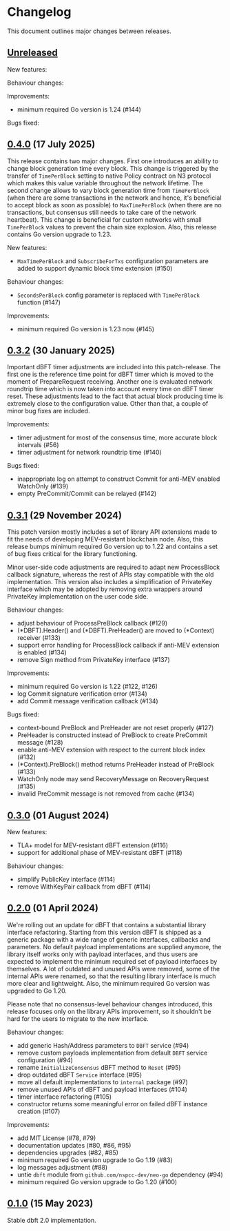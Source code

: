 # Changelog

This document outlines major changes between releases.

## [Unreleased]

New features:

Behaviour changes:

Improvements:
 * minimum required Go version is 1.24 (#144)

Bugs fixed:

## [0.4.0] (17 July 2025)

This release contains two major changes. First one introduces an ability to
change block generation time every block. This change is triggered by the
transfer of `TimePerBlock` setting to native Policy contract on N3 protocol
which makes this value variable throughout the network lifetime. The second
change allows to vary block generation time from `TimePerBlock` (when there are
some transactions in the network and hence, it's beneficial to accept block as
soon as possible) to `MaxTimePerBlock` (when there are no transactions, but
consensus still needs to take care of the network heartbeat). This change is
beneficial for custom networks with small `TimePerBlock` values to prevent the
chain size explosion. Also, this release contains Go version upgrade to 1.23.

New features:
 * `MaxTimePerBlock` and `SubscribeForTxs` configuration parameters are added
   to support dynamic block time extension (#150)

Behaviour changes:
 * `SecondsPerBlock` config parameter is replaced with `TimePerBlock` function (#147)

Improvements:
 * minimum required Go version is 1.23 now (#145)

## [0.3.2] (30 January 2025)

Important dBFT timer adjustments are included into this patch-release. The first one
is the reference time point for dBFT timer which is moved to the moment of
PrepareRequest receiving. Another one is evaluated network roundtrip time which is now
taken into account every time on dBFT timer reset. These adjustments lead to the fact
that actual block producing time is extremely close to the configuration value. Other
than that, a couple of minor bug fixes are included.

Improvements:
 * timer adjustment for most of the consensus time, more accurate block
   intervals (#56)
 * timer adjustment for network roundtrip time (#140)

Bugs fixed:
 * inappropriate log on attempt to construct Commit for anti-MEV enabled WatchOnly
   (#139)
 * empty PreCommit/Commit can be relayed (#142)

## [0.3.1] (29 November 2024)

This patch version mostly includes a set of library API extensions made to fit the
needs of developing MEV-resistant blockchain node. Also, this release bumps minimum
required Go version up to 1.22 and contains a set of bug fixes critical for the
library functioning.

Minor user-side code adjustments are required to adapt new ProcessBlock callback
signature, whereas the rest of APIs stay compatible with the old implementation.
This version also includes a simplification of PrivateKey interface which may be
adopted by removing extra wrappers around PrivateKey implementation on the user code
side.

Behaviour changes:
 * adjust behaviour of ProcessPreBlock callback (#129)
 * (*DBFT).Header() and (*DBFT).PreHeader() are moved to (*Context) receiver (#133)
 * support error handling for ProcessBlock callback if anti-MEV extension is enabled
   (#134)
 * remove Sign method from PrivateKey interface (#137)

Improvements:
 * minimum required Go version is 1.22 (#122, #126)
 * log Commit signature verification error (#134)
 * add Commit message verification callback (#134)

Bugs fixed:
 * context-bound PreBlock and PreHeader are not reset properly (#127)   
 * PreHeader is constructed instead of PreBlock to create PreCommit message (#128)
 * enable anti-MEV extension with respect to the current block index (#132)
 * (*Context).PreBlock() method returns PreHeader instead of PreBlock (#133)
 * WatchOnly node may send RecoveryMessage on RecoveryRequest (#135)
 * invalid PreCommit message is not removed from cache (#134)

## [0.3.0] (01 August 2024)

New features:
 * TLA+ model for MEV-resistant dBFT extension (#116)
 * support for additional phase of MEV-resistant dBFT (#118)

Behaviour changes:
 * simplify PublicKey interface (#114)
 * remove WithKeyPair callback from dBFT (#114)

## [0.2.0] (01 April 2024)

We're rolling out an update for dBFT that contains a substantial library interface
refactoring. Starting from this version dBFT is shipped as a generic package with
a wide range of generic interfaces, callbacks and parameters. No default payload
implementations are supplied anymore, the library itself works only with payload
interfaces, and thus users are expected to implement the minimum required set of
payload interfaces by themselves. A lot of outdated and unused APIs were removed,
some of the internal APIs were renamed, so that the resulting library interface
is much more clear and lightweight. Also, the minimum required Go version was
upgraded to Go 1.20.

Please note that no consensus-level behaviour changes introduced, this release
focuses only on the library APIs improvement, so it shouldn't be hard for the users
to migrate to the new interface.

Behaviour changes:
 * add generic Hash/Address parameters to `DBFT` service (#94)
 * remove custom payloads implementation from default `DBFT` service configuration
   (#94)
 * rename `InitializeConsensus` dBFT method to `Reset` (#95)
 * drop outdated dBFT `Service` interface (#95)
 * move all default implementations to `internal` package (#97)
 * remove unused APIs of dBFT and payload interfaces (#104)
 * timer interface refactoring (#105)
 * constructor returns some meaningful error on failed dBFT instance creation (#107)

Improvements:
 * add MIT License (#78, #79)
 * documentation updates (#80, #86, #95)
 * dependencies upgrades (#82, #85)
 * minimum required Go version upgrade to Go 1.19 (#83)
 * log messages adjustment (#88)
 * untie `dbft` module from `github.com/nspcc-dev/neo-go` dependency (#94)
 * minimum required Go version upgrade to Go 1.20 (#100)

## [0.1.0] (15 May 2023)

Stable dbft 2.0 implementation.

[Unreleased]: https://github.com/nspcc-dev/dbft/compare/v0.3.2...master
[0.4.0]: https://github.com/nspcc-dev/dbft/releases/v0.4.0
[0.3.2]: https://github.com/nspcc-dev/dbft/releases/v0.3.2
[0.3.1]: https://github.com/nspcc-dev/dbft/releases/v0.3.1
[0.3.0]: https://github.com/nspcc-dev/dbft/releases/v0.3.0
[0.2.0]: https://github.com/nspcc-dev/dbft/releases/v0.2.0
[0.1.0]: https://github.com/nspcc-dev/dbft/releases/v0.1.0
